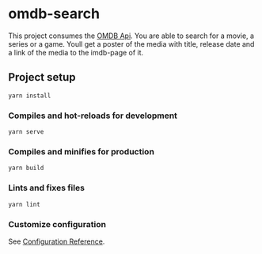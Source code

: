# omdb-search
This project consumes the [OMDB Api](http://www.omdbapi.com/). You are able to search for a movie, a series or a game. Youll get a poster of the media with title, release date and a link of the media to the imdb-page of it.
## Project setup
```
yarn install
```

### Compiles and hot-reloads for development
```
yarn serve
```

### Compiles and minifies for production
```
yarn build
```

### Lints and fixes files
```
yarn lint
```

### Customize configuration
See [Configuration Reference](https://cli.vuejs.org/config/).
